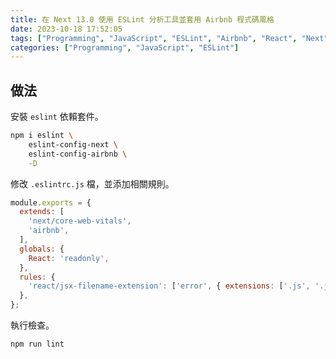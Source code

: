 ```yaml
---
title: 在 Next 13.0 使用 ESLint 分析工具並套用 Airbnb 程式碼風格
date: 2023-10-18 17:52:05
tags: ["Programming", "JavaScript", "ESLint", "Airbnb", "React", "Next"]
categories: ["Programming", "JavaScript", "ESLint"]
---
```


## 做法

安裝 `eslint` 依賴套件。

```bash
npm i eslint \
    eslint-config-next \
    eslint-config-airbnb \
    -D
```

修改 `.eslintrc.js` 檔，並添加相關規則。

```js
module.exports = {
  extends: [
    'next/core-web-vitals',
    'airbnb',
  ],
  globals: {
    React: 'readonly',
  },
  rules: {
    'react/jsx-filename-extension': ['error', { extensions: ['.js', '.jsx', '.ts', '.tsx'] }],
  },
};
```

執行檢查。

```bash
npm run lint
```
